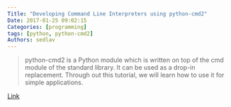 ```yaml
---
Title: "Developing Command Line Interpreters using python-cmd2"
Date: 2017-01-25 09:02:15
Categories: [programming]
tags: [python, python-cmd2]
Authors: sedlav
---
```


> python-cmd2 is a Python module which is written on top of the cmd module of the standard library. It can be used as a drop-in replacement. Through out this tutorial, we will learn how to use it for simple applications.

[Link](https://kushaldas.in/posts/developing-command-line-interpreters-using-python-cmd2.html)
